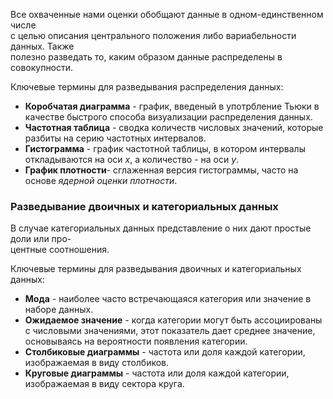 Все охваченные нами оценки обобщают данные в одном-единственном числе  
с целью описания центрального положения либо вариабельности данных. Также  
полезно разведать то, каким образом данные распределены в совокупности.

Ключевые термины для разведывания распределения данных:
* **Коробчатая диаграмма** - график, введеный в употрбление Тьюки в качестве быстрого способа визуализации распределения данных.
* **Частотная таблица** - сводка количеств числовых значений, которые разбиты на серию частотных интервалов.
* **Гистограмма** - график частотной таблицы, в котором интервалы откладываются на оси $x$, а количество - на оси $y$.
* **График плотности**- сглаженная версия гистограммы, часто на основе *ядерной оценки плотности*.

### Разведывание двоичных и категориальных данных

В случае категориальных данных представление о них дают простые доли или про-  
центные соотношения.

Ключевые термины для разведывания двоичных и категориальных данных:

* **Мода** - наиболее часто встречающаяся категория или значение в наборе данных.
* **Ожидаемое значение** - когда категории могут быть ассоциированы с числовыми значениями, этот показатель дает среднее значение, основываясь на вероятности появления категории.
* **Столбиковые диаграммы** - частота или доля каждой категории, изображаемая в виду столбиков.
* **Круговые диаграммы** - частота или доля каждой категории, изображаемая в виду сектора круга.
